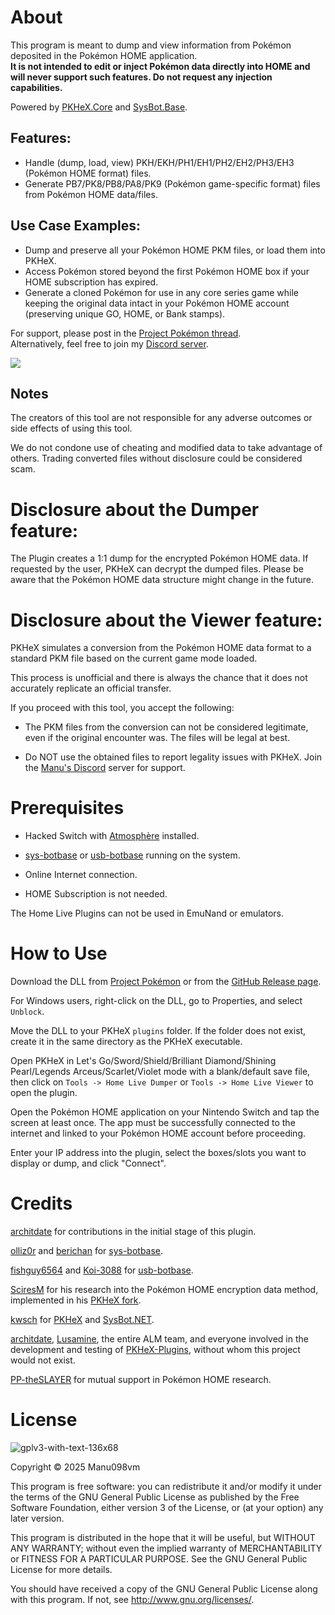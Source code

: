 # About  
This program is meant to dump and view information from Pokémon deposited in the Pokémon HOME application.  
**It is not intended to edit or inject Pokémon data directly into HOME and will never support such features. Do not request any injection capabilities.**  

Powered by [PKHeX.Core](https://github.com/kwsch/PKHeX) and [SysBot.Base](https://github.com/kwsch/SysBot.NET).  

## Features:  
* Handle (dump, load, view) PKH/EKH/PH1/EH1/PH2/EH2/PH3/EH3 (Pokémon HOME format) files.  
* Generate PB7/PK8/PB8/PA8/PK9 (Pokémon game-specific format) files from Pokémon HOME data/files.  

## Use Case Examples:  
* Dump and preserve all your Pokémon HOME PKM files, or load them into PKHeX.  
* Access Pokémon stored beyond the first Pokémon HOME box if your HOME subscription has expired.  
* Generate a cloned Pokémon for use in any core series game while keeping the original data intact in your Pokémon HOME account (preserving unique GO, HOME, or Bank stamps).  

For support, please post in the [Project Pokémon thread](https://projectpokemon.org/home/forums/topic/58311-pkhex-home-live-plugin-ram-viewer-thread/).  
Alternatively, feel free to join my [Discord server](https://discord.gg/yWveAjKbKt).


[<img src="https://canary.discordapp.com/api/guilds/693083823197519873/widget.png?style=banner2">](https://discord.gg/yWveAjKbKt)

## Notes
The creators of this tool are not responsible for any adverse outcomes or side effects of using this tool.

We do not condone use of cheating and modified data to take advantage of others. Trading converted files without disclosure could be considered scam.

# Disclosure about the Dumper feature:

The Plugin creates a 1:1 dump for the encrypted Pokémon HOME data. If requested by the user, PKHeX can decrypt the dumped files. Please be aware that the Pokémon HOME data structure might change in the future.

# Disclosure about the Viewer feature:

PKHeX simulates a conversion from the Pokémon HOME data format to a standard PKM file based on the current game mode loaded.

This process is unofficial and there is always the chance that it does not accurately replicate an official transfer.

If you proceed with this tool, you accept the following:

* The PKM files from the conversion can not be considered legitimate, even if the original encounter was. The files will be legal at best.

* Do NOT use the obtained files to report legality issues with PKHeX. Join the [Manu's Discord](https://discord.gg/yWveAjKbKt) server for support.

# Prerequisites

- Hacked Switch with [Atmosphère](https://github.com/Atmosphere-NX/Atmosphere) installed.

- [sys-botbase](https://github.com/olliz0r/sys-botbase/releases) or [usb-botbase](https://github.com/Koi-3088/usb-botbase) running on the system.

- Online Internet connection.

- HOME Subscription is not needed.

The Home Live Plugins can not be used in EmuNand or emulators.

# How to Use  

Download the DLL from [Project Pokémon](https://projectpokemon.org/home/files/file/4388-pkhex-plugin-home-live-viewer/) or from the [GitHub Release page](https://github.com/Manu098vm/HOME-Live-Plugin/releases).  

For Windows users, right-click on the DLL, go to Properties, and select `Unblock`.  

Move the DLL to your PKHeX `plugins` folder. If the folder does not exist, create it in the same directory as the PKHeX executable.  

Open PKHeX in Let's Go/Sword/Shield/Brilliant Diamond/Shining Pearl/Legends Arceus/Scarlet/Violet mode with a blank/default save file, then click on `Tools -> Home Live Dumper` or `Tools -> Home Live Viewer` to open the plugin.  

Open the Pokémon HOME application on your Nintendo Switch and tap the screen at least once. The app must be successfully connected to the internet and linked to your Pokémon HOME account before proceeding.  

Enter your IP address into the plugin, select the boxes/slots you want to display or dump, and click "Connect".  

# Credits  

[architdate](https://github.com/architdate) for contributions in the initial stage of this plugin.  

[olliz0r](https://github.com/olliz0r) and [berichan](https://github.com/berichan) for [sys-botbase](https://github.com/olliz0r/sys-botbase).  

[fishguy6564](https://github.com/fishguy6564) and [Koi-3088](https://github.com/Koi-3088) for [usb-botbase](https://github.com/fishguy6564/USB-Botbase).  

[SciresM](https://github.com/SciresM) for his research into the Pokémon HOME encryption data method, implemented in his [PKHeX fork](https://github.com/SciresM/PKHeX/blob/5bf28522c34bca09e24d4ed83cf24358ed86a8d7/PKHeX.Core/PKM/Util/HomeCrypto.cs#L1).  

[kwsch](https://github.com/kwsch) for [PKHeX](https://github.com/kwsch/PKHeX) and [SysBot.NET](https://github.com/kwsch).  

[architdate](https://github.com/architdate), [Lusamine](https://github.com/Lusamine), the entire ALM team, and everyone involved in the development and testing of [PKHeX-Plugins](https://github.com/architdate/PKHeX-Plugins), without whom this project would not exist.  

[PP-theSLAYER](https://github.com/PP-theSLAYER) for mutual support in Pokémon HOME research.  

# License

![gplv3-with-text-136x68](https://user-images.githubusercontent.com/52102823/199572700-4e02ed70-74ef-4d67-991e-3168d93aac0d.png)

Copyright © 2025 Manu098vm

This program is free software: you can redistribute it and/or modify
it under the terms of the GNU General Public License as published by
the Free Software Foundation, either version 3 of the License, or
(at your option) any later version.

This program is distributed in the hope that it will be useful,
but WITHOUT ANY WARRANTY; without even the implied warranty of
MERCHANTABILITY or FITNESS FOR A PARTICULAR PURPOSE.  See the
GNU General Public License for more details.

You should have received a copy of the GNU General Public License
along with this program.  If not, see <http://www.gnu.org/licenses/>.

